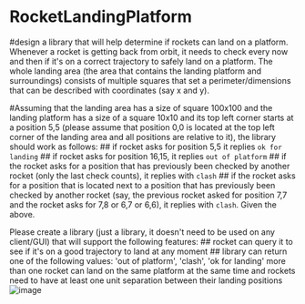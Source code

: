 # RocketLandingPlatform
#design a library that will help determine if rockets can land on a platform. 
Whenever a rocket is getting back from orbit, it needs to check every now and then if it's on a correct trajectory to safely land on a platform. 
The whole landing area (the area that contains the landing platform and surroundings) consists of multiple squares that set a perimeter/dimensions that can be described with coordinates (say x and y). 

#Assuming that the landing area has a size of square 100x100 and the landing platform has a size of a square 10x10 and its top left corner starts at a position 5,5 (please assume that position 0,0 is located at the top left corner of the landing area and all positions are relative to it), the library should work as follows: 
	## if rocket asks for position 5,5 it replies `ok for landing`
	## if rocket asks for position 16,15, it replies `out of platform`
	## if the rocket asks for a position that has previously been checked by another rocket (only the last check counts), it replies with `clash`
	## if the rocket asks for a position that is located next to a position that has previously been checked by another rocket (say, the previous rocket asked for position 7,7 and the rocket asks for 7,8 or 6,7 or 6,6), it replies with `clash`. Given the above.
	
Please create a library (just a library, it doesn't need to be used on any client/GUI) that will support the following features:
	## rocket can query it to see if it's on a good trajectory to land at any moment
	## library can return one of the following values: 'out of platform', 'clash', 'ok for landing'
more than one rocket can land on the same platform at the same time and rockets need to have at least one unit separation between their landing positions![image](https://user-images.githubusercontent.com/90587/165114655-d82d88b7-9015-4d15-94af-aed829975713.png)
